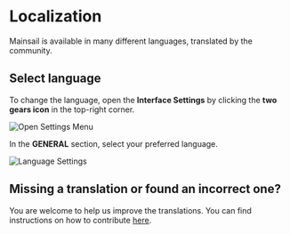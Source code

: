 # Localization

Mainsail is available in many different languages, translated by the community.

## Select language

To change the language, open the **Interface Settings** by clicking the **two gears icon** in the top-right corner.

![Open Settings Menu](../images/features/localization-settings-menu.avif)

In the **GENERAL** section, select your preferred language.

![Language Settings](../images/features/localization-settings-general.avif)

## Missing a translation or found an incorrect one?

You are welcome to help us improve the translations. You can find instructions on how to contribute [here](/about/development/localization).